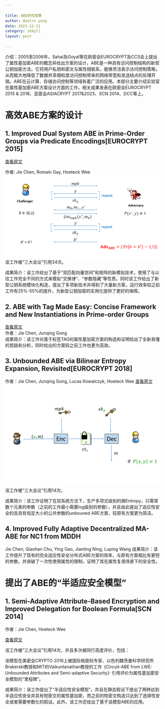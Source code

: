 ```yaml
---

title: ABE研究成果
author: dastro yang
date: 2023-12-11
category: Jekyll
layout: post

---
```


介绍：2005至2006年，Sahai及Goyal等在欧密会EUROCRYPT及CCS会上提出了属性基加密ABE的概念并给出方案的设计，ABE是一种具有访问控制结构的新型公钥加密方法，它将用户私钥和密文与属性相联系，能够灵活表示访问控制策略，从而极大地降低了数据共享细粒度访问控制带来的网络带宽和发送结点的处理开销。ABE在云计算、存储访问控制等领域有着广泛的应用。本部分主要介绍实验室在属性基加密ABE方案设计方面的工作，相关成果发表在欧密会EUROCRYPT 2015 & 2018、亚密会ASIACRYPT 2017&2023、SCN 2014、DCC等上。

# 高效ABE方案的设计
##  1. Improved Dual System ABE in Prime-Order Groups via Predicate Encodings[EUROCRYPT 2015]

[查看原文](https://link.springer.com/chapter/10.1007/978-3-662-46803-6_20)

作者: Jie Chen, Romain Gay, Hoeteck Wee<br>
<img src="../assets/dualabe.png">
该工作被“三大会议”引用34次。

成果简介：该工作给出了基于“双匹配向量空间”和矩阵的新模拟技术，使用了与以往工作完全不同的方式来模拟“交换律”、“参数隐藏”等性质。同时该工作给出了新型公钥系统模块化构造，提出了多项新技术并得到了大量新方案，运行效率较之前工作有25%-50%的提升，为新型公钥加密的实用化提供了更好的保障。

## 2. ABE with Tag Made Easy: Concise Framework and New Instantiations in Prime-order Groups
[查看原文](https://link.springer.com/chapter/10.1007/978-3-319-70697-9_2)<br>
作者：Jie Chen, Junqing Gong<br>
成果简介：该工作对基于标签TAG的属性基加密方案的构造和证明给出了全新易懂的思路和分析，同时给出的方案较之前工作也更为高效。

## 3. Unbounded ABE via Bilinear Entropy Expansion, Revisited[EUROCRYPT 2018]
作者：Jie Chen, Junqing Gong, Lucas Kowalczyk, Hoeteck Wee
[查看原文](https://link.springer.com/chapter/10.1007/978-3-319-78381-9_19)
<img src="../assets/unboundedabe.png">

该工作被“三大会议”引用14次。

成果简介：该工作证明了在双系统方法下，生产多项式级别的熵Entropy，只需常数个元素的参数（之前的工作最小需要log级别的参数），并且由此提出了适应性安全的且具有恒定大小的公共参数的unbouned ABE方案，较原有方案更为简洁。

## 4. Improved Fully Adaptive Decentralized MA-ABE for NC1 from MDDH
Jie Chen, Qiaohan Chu, Ying Gao, Jianting Ning, Luping Wang
成果简介：该工作提升了现有的完全适应性安全分布式ABE方案的效率，与原有方案相比有更短的参数，并突破了一次性使用属性的限制，证明了其在属性复用场景下的安全性。

# 提出了ABE的“半适应安全模型”

## 1. Semi-Adaptive Attribute-Based Encryption and Improved Delegation for Boolean Formula[SCN 2014]

作者：Jie Chen, Hoeteck Wee

[查看原文](https://link.springer.com/chapter/10.1007/978-3-319-10879-7_16)

该工作被“三大会议”引用14次，并且多次被同行高度评价，包括：

该模型在美密会CRYPTO 2016上被国际格密码专家、以色列魏茨曼科学研究所Brakerski教授和MIT的Vaikuntanathan教授的工作《Circuit-ABE from LWE: Unbounded Attributes and Semi-adaptive Security》引用评价为属性基加密安全模型的“里程碑”。

成果简介：该工作提出了“半适应性安全模型”，并且在静态假设下提出了两种达到半适应性安全并具有短密文的属性基加密，而之前的短密文构造只达到了选择性安全或者需要参数化的假设。此外，该工作还给出了基于该模型ABE的应用。
